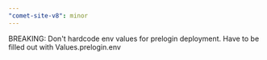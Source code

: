 ```yaml
---
"comet-site-v8": minor
---
```


BREAKING: Don't hardcode env values for prelogin deployment. Have to be filled out with Values.prelogin.env
